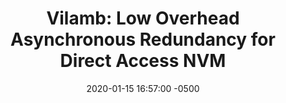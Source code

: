 ---
layout: paper-summary
title:  "Vilamb: Low Overhead Asynchronous Redundancy for Direct Access NVM"
date:   2020-01-15 16:57:00 -0500
categories: paper
paper_title: "Vilamb: Low Overhead Asynchronous Redundancy for Direct Access NVM"
paper_link: http://users.ece.cmu.edu/~rkateja/pubs/fast20.pdf
paper_keyword: NVM; Vilamb; Checksum; Redundancy
paper_year: FAST 2020 Preprint
rw_set:
htm_cd:
htm_cr:
version_mgmt:
---